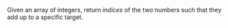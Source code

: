 Given an array of integers, return *indices* of the two numbers such that they add up to a specific target.
